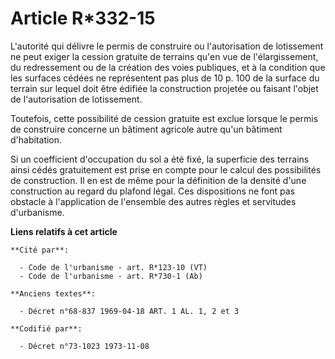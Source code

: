 # Article R*332-15

L'autorité qui délivre le permis de construire ou l'autorisation de lotissement ne peut exiger la cession gratuite de
terrains qu'en vue de l'élargissement, du redressement ou de la création des voies publiques, et à la condition que les
surfaces cédées ne représentent pas plus de 10 p. 100 de la surface du terrain sur lequel doit être édifiée la construction
projetée ou faisant l'objet de l'autorisation de lotissement.

Toutefois, cette possibilité de cession gratuite est exclue lorsque le permis de construire concerne un bâtiment agricole
autre qu'un bâtiment d'habitation.

Si un coefficient d'occupation du sol a été fixé, la superficie des terrains ainsi cédés gratuitement est prise en compte
pour le calcul des possibilités de construction. Il en est de même pour la définition de la densité d'une construction au
regard du plafond légal. Ces dispositions ne font pas obstacle à l'application de l'ensemble des autres règles et servitudes
d'urbanisme.

**Liens relatifs à cet article**

	**Cité par**:

	  - Code de l'urbanisme - art. R*123-10 (VT)
	  - Code de l'urbanisme - art. R*730-1 (Ab)

	**Anciens textes**:

	  - Décret n°68-837 1969-04-18 ART. 1 AL. 1, 2 et 3

	**Codifié par**:

	  - Décret n°73-1023 1973-11-08
